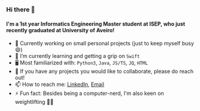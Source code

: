 ### Hi there 👋

#### I'm a 1st year Informatics Engineering Master student at ISEP, who just recently graduated at University of Aveiro!

- 🎯 Currently working on small personal projects (just to keep myself busy 😄)
- 🌱 I’m currently learning and getting a grip on `Swift`
- 🖥 Most familiarized with: `Python3`, `Java`, `JS/TS`, `JQ`, `HTML`
- 🚀 If you have any projects you would like to collaborate, please do reach out!
- 📫 How to reach me: [LinkedIn](https://www.linkedin.com/in/francisca-barros-47886a166/), [Email](mailto:francisca.mbarros@ua.pt)
- ⚡ Fun fact: Besides being a computer-nerd, I'm also keen on weightlifting 🏋️‍♀️
